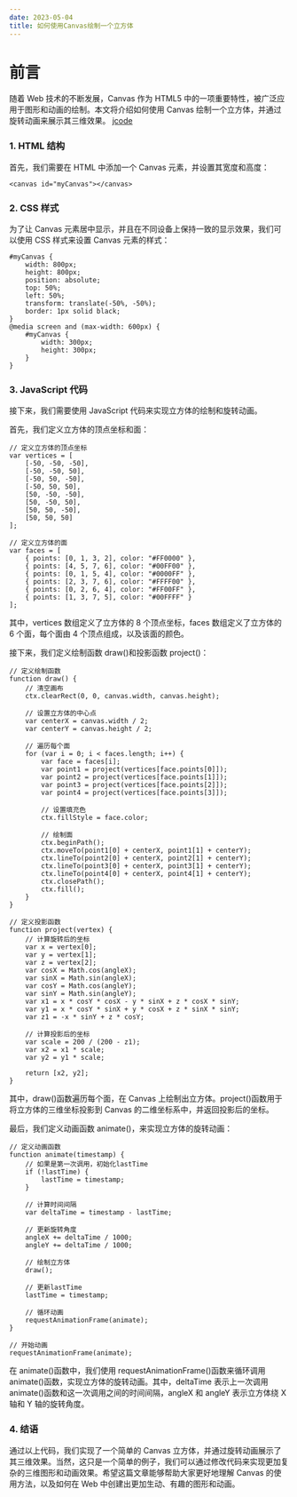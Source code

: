 ```yaml
---
date: 2023-05-04
title: 如何使用Canvas绘制一个立方体
---
```


# 前言

随着 Web 技术的不断发展，Canvas 作为 HTML5 中的一项重要特性，被广泛应用于图形和动画的绘制。本文将介绍如何使用 Canvas 绘制一个立方体，并通过旋转动画来展示其三维效果。
[jcode](https://code.juejin.cn/pen/7229320099902160896)

### 1. HTML 结构

首先，我们需要在 HTML 中添加一个 Canvas 元素，并设置其宽度和高度：

```
<canvas id="myCanvas"></canvas>
```

### 2. CSS 样式

为了让 Canvas 元素居中显示，并且在不同设备上保持一致的显示效果，我们可以使用 CSS 样式来设置 Canvas 元素的样式：

```
#myCanvas {
    width: 800px;
    height: 800px;
    position: absolute;
    top: 50%;
    left: 50%;
    transform: translate(-50%, -50%);
    border: 1px solid black;
}
@media screen and (max-width: 600px) {
    #myCanvas {
        width: 300px;
        height: 300px;
    }
}
```

### 3. JavaScript 代码

接下来，我们需要使用 JavaScript 代码来实现立方体的绘制和旋转动画。

首先，我们定义立方体的顶点坐标和面：

```
// 定义立方体的顶点坐标
var vertices = [
    [-50, -50, -50],
    [-50, -50, 50],
    [-50, 50, -50],
    [-50, 50, 50],
    [50, -50, -50],
    [50, -50, 50],
    [50, 50, -50],
    [50, 50, 50]
];

// 定义立方体的面
var faces = [
    { points: [0, 1, 3, 2], color: "#FF0000" },
    { points: [4, 5, 7, 6], color: "#00FF00" },
    { points: [0, 1, 5, 4], color: "#0000FF" },
    { points: [2, 3, 7, 6], color: "#FFFF00" },
    { points: [0, 2, 6, 4], color: "#FF00FF" },
    { points: [1, 3, 7, 5], color: "#00FFFF" }
];
```

其中，vertices 数组定义了立方体的 8 个顶点坐标，faces 数组定义了立方体的 6 个面，每个面由 4 个顶点组成，以及该面的颜色。

接下来，我们定义绘制函数 draw()和投影函数 project()：

```
// 定义绘制函数
function draw() {
    // 清空画布
    ctx.clearRect(0, 0, canvas.width, canvas.height);

    // 设置立方体的中心点
    var centerX = canvas.width / 2;
    var centerY = canvas.height / 2;

    // 遍历每个面
    for (var i = 0; i < faces.length; i++) {
        var face = faces[i];
        var point1 = project(vertices[face.points[0]]);
        var point2 = project(vertices[face.points[1]]);
        var point3 = project(vertices[face.points[2]]);
        var point4 = project(vertices[face.points[3]]);

        // 设置填充色
        ctx.fillStyle = face.color;

        // 绘制面
        ctx.beginPath();
        ctx.moveTo(point1[0] + centerX, point1[1] + centerY);
        ctx.lineTo(point2[0] + centerX, point2[1] + centerY);
        ctx.lineTo(point3[0] + centerX, point3[1] + centerY);
        ctx.lineTo(point4[0] + centerX, point4[1] + centerY);
        ctx.closePath();
        ctx.fill();
    }
}

// 定义投影函数
function project(vertex) {
    // 计算旋转后的坐标
    var x = vertex[0];
    var y = vertex[1];
    var z = vertex[2];
    var cosX = Math.cos(angleX);
    var sinX = Math.sin(angleX);
    var cosY = Math.cos(angleY);
    var sinY = Math.sin(angleY);
    var x1 = x * cosY * cosX - y * sinX + z * cosX * sinY;
    var y1 = x * cosY * sinX + y * cosX + z * sinX * sinY;
    var z1 = -x * sinY + z * cosY;

    // 计算投影后的坐标
    var scale = 200 / (200 - z1);
    var x2 = x1 * scale;
    var y2 = y1 * scale;

    return [x2, y2];
}
```

其中，draw()函数遍历每个面，在 Canvas 上绘制出立方体。project()函数用于将立方体的三维坐标投影到 Canvas 的二维坐标系中，并返回投影后的坐标。

最后，我们定义动画函数 animate()，来实现立方体的旋转动画：

```
// 定义动画函数
function animate(timestamp) {
    // 如果是第一次调用，初始化lastTime
    if (!lastTime) {
        lastTime = timestamp;
    }

    // 计算时间间隔
    var deltaTime = timestamp - lastTime;

    // 更新旋转角度
    angleX += deltaTime / 1000;
    angleY += deltaTime / 1000;

    // 绘制立方体
    draw();

    // 更新lastTime
    lastTime = timestamp;

    // 循环动画
    requestAnimationFrame(animate);
}

// 开始动画
requestAnimationFrame(animate);
```

在 animate()函数中，我们使用 requestAnimationFrame()函数来循环调用 animate()函数，实现立方体的旋转动画。其中，deltaTime 表示上一次调用 animate()函数和这一次调用之间的时间间隔，angleX 和 angleY 表示立方体绕 X 轴和 Y 轴的旋转角度。

### 4. 结语

通过以上代码，我们实现了一个简单的 Canvas 立方体，并通过旋转动画展示了其三维效果。当然，这只是一个简单的例子，我们可以通过修改代码来实现更加复杂的三维图形和动画效果。希望这篇文章能够帮助大家更好地理解 Canvas 的使用方法，以及如何在 Web 中创建出更加生动、有趣的图形和动画。
